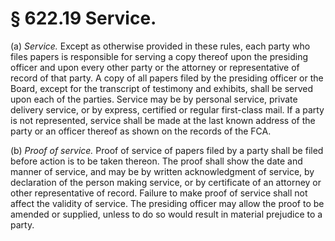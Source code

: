 # § 622.19   Service.

(a) *Service.* Except as otherwise provided in these rules, each party who files papers is responsible for serving a copy thereof upon the presiding officer and upon every other party or the attorney or representative of record of that party. A copy of all papers filed by the presiding officer or the Board, except for the transcript of testimony and exhibits, shall be served upon each of the parties. Service may be by personal service, private delivery service, or by express, certified or regular first-class mail. If a party is not represented, service shall be made at the last known address of the party or an officer thereof as shown on the records of the FCA.


(b) *Proof of service.* Proof of service of papers filed by a party shall be filed before action is to be taken thereon. The proof shall show the date and manner of service, and may be by written acknowledgment of service, by declaration of the person making service, or by certificate of an attorney or other representative of record. Failure to make proof of service shall not affect the validity of service. The presiding officer may allow the proof to be amended or supplied, unless to do so would result in material prejudice to a party. 




